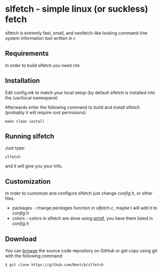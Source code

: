 slfetch - simple linux (or suckless) fetch
==========================================
slfetch is extremly fast, small, and neofetch-like looking command-line system 
information tool written in <code>C</code>

Requirements
------------
In order to build slfetch you need <code>C99</code>.

Installation
-----------
Edit config.mk to match your local setup
(by default slfetch is installed into the /usr/local namespace)

Afterwards enter the following command to build and install slfetch
(probably it will require root permisions):
  
    make clean install

Running slfetch
---------------
Just type:

    slfetch

and it will give you your info.

Customization
-------------
In order to customize and configure slfetch just change *config.h*,
or other files.

* packages - change *packages* function in *slfetch.c*, maybe I will add it to *config.h*
* colors - colors in slfetch are done using [printf](http://andrewnoske.com/wiki/Bash_-_adding_color),
  you have them listed in *config.h*

Download
--------
You can [browse](https://github.com/Rentib/slfetch) the source code repository on GitHub or get copy using git with the following command:

    $ git clone https://github.com/Rentib/slfetch

